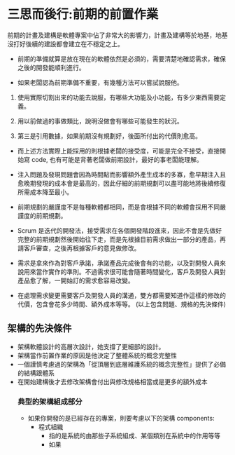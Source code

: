 # 三思而後行:前期的前置作業
前期的計畫及建構是軟體專案中佔了非常大的影響力，計畫及建構等於地基，地基沒打好後續的建設都會建立在不穩定之上。
* 前期的準備就算是放在現在的軟體依然是必須的，需要清楚地確認需求，確保之後的開發能順利進行。

* 如果老闆認為前期準備不重要，有幾種方法可以嘗試說服他。

1. 使用實際切割出來的功能去說服，有哪些大功能及小功能，有多少東西需要定義。

2. 用以前做過的事做類比，說明沒做會有哪些可能發生的狀況。

3. 第三是引用數據，如果前期沒有規劃好，後面所付出的代價則愈高。

* 而上述方法實際上能採用的則根據老闆的接受度，可能是完全不接受，直接開始寫 code, 也有可能是背著老闆做前期設計，最好的事老闆能理解。

* 注入問題及發現問題會因為時間點而影響額外產生成本的多寡，愈早期注入且愈晚期發現的成本會是最高的，因此仔細的前期規劃可以盡可能地將後續修復所需成本降至最小。

* 前期規劃的嚴謹度不是每種軟體都相同，而是會根據不同的軟體會採用不同嚴謹度的前期規劃。

* Scrum 是迭代的開發法，接受需求在各個開發階段進來，因此不會是先做好完整的前期規劃然後開始往下走，而是先根據目前需求做出一部分的產品，再請客戶審查，之後再根據客戶的意見做修改。

* 需求是拿來作為對客戶承諾，承諾產品完成後會有的功能，以及對開發人員來說用來當作實作的準則。不過需求很可能會隨著時間變化，客戶及開發人員對產品愈了解，一開始訂的需求愈容易改變。

* 在處理需求變更需要客戶及開發人員的溝通，雙方都需要知道作這樣的修改的代價，包含會花多少時間、額外成本等等。
(以上包含問題、規格的先決條件)
## 架構的先決條件
* 架構軟體設計的高層次設計，她支撐了更細部的設計。
* 架構當作前置作業的原因是他決定了整體系統的概念完整性
* 一個謹慎考慮過的架構為「從頂層到底層維護系統的概念完整性」提供了必備的結構跟體系
* 在開始建構後才去修改架構會付出與修改規格相當或是更多的額外成本
	### 典型的架構組成部分
	* 如果你開發的是已經存在的專案，則要考慮以下的架構 components:
		* 程式組織
			* 指的是系統的由那些子系統組成、某個類別在系統中的作用等等
			* 如果
<!--stackedit_data:
eyJoaXN0b3J5IjpbLTEyMjIxMzA5MzAsMTY2MzY0NDYzNV19
-->